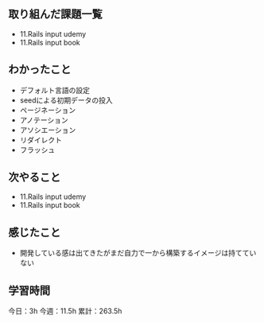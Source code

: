 ## 取り組んだ課題一覧

- 11.Rails input udemy
- 11.Rails input book

## わかったこと

- デフォルト言語の設定
- seedによる初期データの投入
- ページネーション
- アノテーション
- アソシエーション
- リダイレクト
- フラッシュ

## 次やること

- 11.Rails input udemy
- 11.Rails input book

## 感じたこと

- 開発している感は出てきたがまだ自力で一から構築するイメージは持てていない

## 学習時間

今日：3h
今週：11.5h
累計：263.5h
